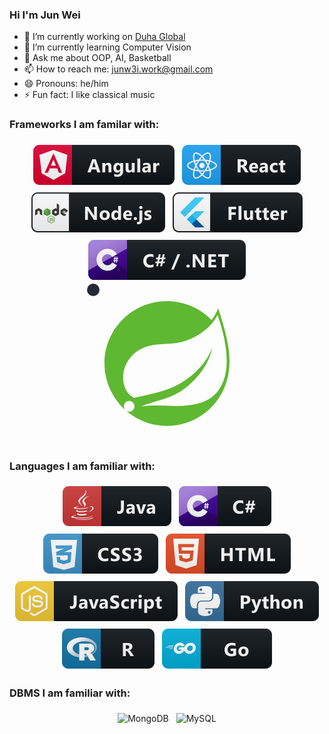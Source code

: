 ### Hi I'm Jun Wei

- 🔭 I’m currently working on [Duha Global](https://duhaglobal.vercel.app/)
- 🌱 I’m currently learning Computer Vision
- 💬 Ask me about OOP, AI, Basketball
- 📫 How to reach me: junw3i.work@gmail.com
- 😄 Pronouns: he/him
- ⚡ Fun fact: I like classical music

### Frameworks I am familar with:

<p align="center">
        <img src="https://github.com/MikeCodesDotNET/ColoredBadges/blob/master/svg/dev/frameworks/angular.svg" alt="angular" style="text-decoration:none; vertical-align:top; margin:6px 4px">
        <img src="https://github.com/MikeCodesDotNET/ColoredBadges/blob/master/svg/dev/frameworks/react.svg" alt="react" style="text-decoration:none; vertical-align:top; margin:6px 4px">  
        <img src="https://github.com/MikeCodesDotNET/ColoredBadges/blob/master/svg/dev/frameworks/nodejs.svg" alt="nodejs" style="text-decoration:none; vertical-align:top; margin:6px 4px">  
        <img src="https://github.com/MikeCodesDotNET/ColoredBadges/blob/master/svg/dev/frameworks/flutter.svg" alt="flutter" style="text-decoration:none; vertical-align:top; margin:6px 4px">  
        <img src="https://github.com/MikeCodesDotNET/ColoredBadges/blob/master/svg/dev/languages/csharp_dotnet.svg" alt=".net" style="text-decoration:none; vertical-align:top; margin:6px 4px">  
        <svg xmlns="http://www.w3.org/2000/svg" width="256" height="256" fill="none" viewBox="0 0 256 256"><rect width="20" height="20" fill="#242938" rx="60"/><path fill="#5FB832" d="M209.545 171.821C184.93 204.618 132.347 193.547 98.6353 195.139C98.6353 195.139 92.6673 195.471 86.6563 196.461C86.6563 196.461 88.9292 195.491 91.8279 194.492C115.506 186.304 126.695 184.659 141.082 177.269C168.114 163.421 195.018 133.259 200.492 101.925C190.202 132.061 158.909 157.998 130.415 168.53C110.911 175.727 75.6419 182.731 75.6368 182.734C75.6533 182.759 74.2312 181.996 74.2113 181.979C50.2253 170.309 49.5332 118.359 93.0965 101.613C112.197 94.2661 130.466 98.3015 151.114 93.387C173.136 88.151 198.642 71.644 209.009 50.063C220.631 84.5351 234.592 138.467 209.545 171.821V171.821ZM209.973 39.3809C207.043 46.343 203.466 52.6167 199.344 58.2281C181.197 39.6038 155.868 27.9999 127.871 27.9999C72.7989 27.9999 28 72.8039 28 127.866C28 156.731 40.3209 182.764 59.9644 201.012L62.1514 202.949C58.4993 199.971 57.9377 194.608 60.8977 190.952C63.8759 187.295 69.2444 186.728 72.8983 189.69C76.562 192.658 77.1202 198.035 74.1538 201.697C71.1984 205.361 65.8202 205.914 62.1614 202.958L63.6497 204.276C81.0254 218.906 103.424 227.743 127.871 227.743C180.511 227.743 223.736 186.778 227.436 135.073C230.176 109.757 222.699 77.6106 209.973 39.3809Z"/></svg>
</p>

### Languages I am familiar with:

<p align="center">
    <img src="https://github.com/MikeCodesDotNET/ColoredBadges/blob/master/svg/dev/languages/java.svg" alt="java" style="vertical-align:top; margin:6px 4px">
    <img src="https://github.com/MikeCodesDotNET/ColoredBadges/blob/master/svg/dev/languages/csharp.svg" alt="csharp" style="vertical-align:top; margin:6px 4px">
    <img src="https://github.com/MikeCodesDotNET/ColoredBadges/blob/master/svg/dev/languages/css3.svg" alt="css3" style="vertical-align:top; margin:6px 4px">
    <img src="https://github.com/MikeCodesDotNET/ColoredBadges/blob/master/svg/dev/languages/html.svg" alt="html" style="vertical-align:top; margin:6px 4px">
    <img src="https://github.com/MikeCodesDotNET/ColoredBadges/blob/master/svg/dev/languages/js.svg" alt="js" style="vertical-align:top; margin:6px 4px">
    <img src="https://github.com/MikeCodesDotNET/ColoredBadges/blob/master/svg/dev/languages/python.svg" alt="python" style="vertical-align:top; margin:6px 4px">
    <img src="https://github.com/MikeCodesDotNET/ColoredBadges/blob/master/svg/dev/languages/r.svg" alt="r" style="vertical-align:top; margin:6px 4px">
    <img src="https://github.com/MikeCodesDotNET/ColoredBadges/blob/master/svg/dev/languages/go.svg" alt="go" style="vertical-align:top; margin:6px 4px">
</p>

### DBMS I am familiar with:
<p align="center">
    <img src="https://www.vectorlogo.zone/logos/mongodb/mongodb-ar21.svg" alt="MongoDB" style="vertical-align:top; margin:6px 4px">
    <img src="https://www.vectorlogo.zone/logos/mysql/mysql-ar21.svg" alt="MySQL" style="vertical-align:top; margin:6px 4px">
</p>

